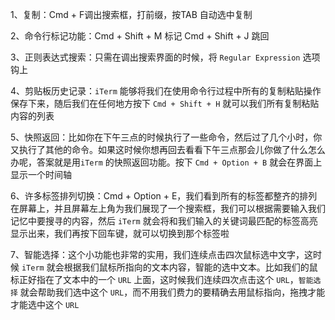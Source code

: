 1、复制：Cmd + F调出搜索框，打前缀，按TAB 自动选中复制

2、命令行标记功能：Cmd + Shift + M 标记 Cmd + Shift + J 跳回

3、正则表达式搜索：只需在调出搜索界面的时候，将 `Regular Expression` 选项钩上

4、剪贴板历史记录：`iTerm` 能够将我们在使用命令行过程中所有的复制粘贴操作保存下来，随后我们在任何地方按下 `Cmd + Shift + H` 就可以我们所有复制粘贴内容的列表

5、快照返回：比如你在下午三点的时候执行了一些命令，然后过了几个小时，你又执行了其他的命令。如果这时候你想再回去看看下午三点那会儿你做了什么怎么办呢，答案就是用`iTerm` 的快照返回功能。按下 `Cmd + Option + B` 就会在界面上显示一个时间轴

6、许多标签排列切换：Cmd + Option + E，我们看到所有的标签都整齐的排列在屏幕上，并且屏幕左上角为我们展现了一个搜索框，我们可以根据需要输入我们记忆中要搜寻的内容，然后 `iTerm` 就会将和我们输入的关键词最匹配的标签高亮显示出来，我们再按下回车键，就可以切换到那个标签啦

7、智能选择：这个小功能也非常的实用，我们连续点击四次鼠标选中文字，这时候 `iTerm` 就会根据我们鼠标所指向的文本内容，智能的选中文本。比如我们的鼠标正好指在了文本中的一个 `URL` 上面，这时候我们连续四次点击这个 `URL`，`智能选择` 就会帮助我们选中这个 `URL`，而不用我们费力的要精确去用鼠标指向，拖拽才能才能选中这个 `URL`